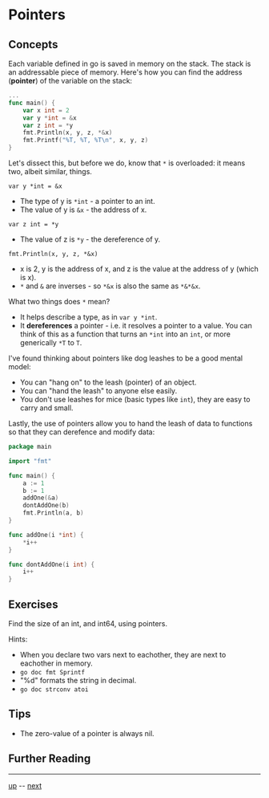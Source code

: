 # Pointers

## Concepts

Each variable defined in go is saved in memory on the stack. The stack is an addressable piece of memory. Here's how you can find the address (**pointer**) of the variable on the stack:

```go
...
func main() {
    var x int = 2
    var y *int = &x
    var z int = *y
    fmt.Println(x, y, z, *&x)
    fmt.Printf("%T, %T, %T\n", x, y, z)
}
```

Let's dissect this, but before we do, know that `*` is overloaded: it means two, albeit similar, things.

`var y *int = &x`
- The type of y is `*int` - a pointer to an int.
- The value of y is `&x` - the address of x.

`var z int = *y`
- The value of z is `*y` - the dereference of y.

`fmt.Println(x, y, z, *&x)`
- x is 2, y is the address of x, and z is the value at the address of y (which is x).
- `*` and `&` are inverses - so `*&x` is also the same as `*&*&x`.

What two things does `*` mean?
- It helps describe a type, as in `var y *int`.
- It **dereferences** a pointer - i.e. it resolves a pointer to a value. You can think of this as a function that turns an `*int` into an `int`, or more generically `*T` to `T`.

I've found thinking about pointers like dog leashes to be a good mental model:
- You can "hang on" to the leash (pointer) of an object.
- You can "hand the leash" to anyone else easily.
- You don't use leashes for mice (basic types like `int`), they are easy to carry and small.

Lastly, the use of pointers allow you to hand the leash of data to functions so that they can derefence and modify data:

```go
package main

import "fmt"

func main() {
    a := 1
    b := 1
    addOne(&a)
    dontAddOne(b)
    fmt.Println(a, b)
}

func addOne(i *int) {
    *i++
}

func dontAddOne(i int) {
    i++
}
```

## Exercises
Find the size of an int, and int64, using pointers.

Hints:
- When you declare two vars next to eachother, they are next to eachother in memory.
- `go doc fmt Sprintf`
- "%d" formats the string in decimal.
- `go doc strconv atoi`

## Tips

- The zero-value of a pointer is always nil.

## Further Reading

---

[up](Readme.md) -- [next](3.2.md)